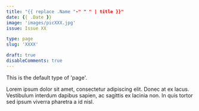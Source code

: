 ```yaml
---
title: "{{ replace .Name "-" " " | title }}"
date: {{ .Date }}
image: 'images/picXXX.jpg'
issue: Issue XX

type: page
slug: 'XXXX'

draft: true
disableComments: true
---
```


This is the default type of 'page'.

Lorem ipsum dolor sit amet, consectetur adipiscing elit. Donec at ex lacus. Vestibulum interdum dapibus sapien, ac sagittis ex lacinia non. In quis tortor sed ipsum viverra pharetra a id nisl.